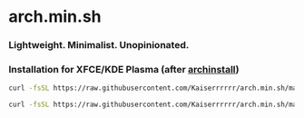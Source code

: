 # arch.min.sh

### Lightweight. Minimalist. Unopinionated.

### Installation for XFCE/KDE Plasma (after [archinstall](https://wiki.archlinux.org/title/Archinstall))
```bash
curl -fsSL https://raw.githubusercontent.com/Kaiserrrrrr/arch.min.sh/main/kde.sh | sh
```

```bash
curl -fsSL https://raw.githubusercontent.com/Kaiserrrrrr/arch.min.sh/main/xfce.sh | sh
```
